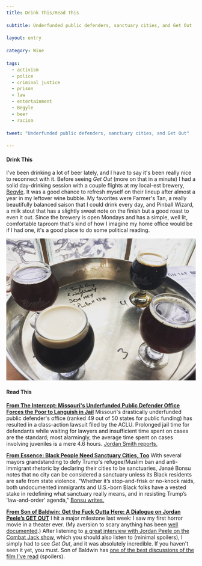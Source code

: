 ```yaml
---
title: Drink This/Read This

subtitle: Underfunded public defenders, sanctuary cities, and Get Out

layout: entry

category: Wine

tags:
  - activism
  - police
  - criminal justice
  - prison
  - law
  - entertainment
  - Begyle
  - beer
  - racism

tweet: "Underfunded public defenders, sanctuary cities, and Get Out"

---
```

#### Drink This
I've been drinking a lot of beer lately, and I have to say it's been really nice to reconnect with it. Before seeing _Get Out_ (more on that in a minute) I had a solid day-drinking session with a couple flights at my local-est brewery, [Begyle](http://begylebrewing.com/Begyle/21.html). It was a good chance to refresh myself on their lineup after almost a year in my leftover wine bubble. My favorites were Farmer's Tan, a really beautifully balanced saison that I could drink every day, and Pinball Wizard, a milk stout that has a slightly sweet note on the finish but a good roast to even it out. Since the brewery is open Mondays and has a simple, well lit, comfortable taproom that's kind of how I imagine my home office would be if I had one, it's a good place to do some political reading.

![Begyle brewery](/photos/begyle.jpg "Begyle brewery flight")

#### Read This
[__From The Intercept: Missouri's Underfunded Public Defender Office Forces the Poor to Languish in Jail__](https://theintercept.com/2017/03/13/missouris-underfunded-public-defender-office-forces-the-poor-to-languish-in-jail/)
Missouri's drastically underfunded public defender's office (ranked 49 out of 50 states for public funding) has resulted in a class-action lawsuit filed by the ACLU. Prolonged jail time for defendants while waiting for lawyers and insufficient time spent on cases are the standard; most alarmingly, the average time spent on cases involving juveniles is a mere 4.6 hours. [Jordan Smith reports.](https://theintercept.com/2017/03/13/missouris-underfunded-public-defender-office-forces-the-poor-to-languish-in-jail/)

[__From Essence: Black People Need Sanctuary Cities, Too__](http://www.essence.com/news/politics/sanctuary-cities-black-families-immigrants)
With several mayors grandstanding to defy Trump's refugee/Muslim ban and anti-immigrant rhetoric by declaring their cities to be sanctuaries, Janaé Bonsu notes that no city can be considered a sanctuary unless its Black residents are safe from state violence. "Whether it’s stop-and-frisk or no-knock raids, both undocumented immigrants and U.S.-born Black folks have a vested stake in redefining what sanctuary really means, and in resisting Trump’s 'law-and-order' agenda," [Bonsu writes.](http://www.essence.com/news/politics/sanctuary-cities-black-families-immigrants)  

[__From Son of Baldwin: Get the Fuck Outta Here: A Dialogue on Jordan Peele’s GET OUT__](https://medium.com/@SonofBaldwin/get-the-fuck-outta-here-a-dialogue-on-jordan-peeles-get-out-831fef18b2b3#.5uerga7yb)
I hit a major milestone last week: I saw my first horror movie in a theater ever. (My aversion to scary anything has been [well documented](http://skepchick.org/2016/08/stranger-things-for-wimps/).) After listening to [a great interview with Jordan Peele on the Combat Jack show](https://soundcloud.com/thecombatjackshow/the-jordan-peele-episode), which you should also listen to (minimal spoilers), I simply had to see _Get Out_, and it was absolutely incredible. If you haven't seen it yet, you must. Son of Baldwin has [one of the best discussions of the film I've read](https://medium.com/@SonofBaldwin/get-the-fuck-outta-here-a-dialogue-on-jordan-peeles-get-out-831fef18b2b3#.5uerga7yb) (spoilers). 